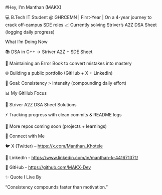  #Hey, I’m Manthan (MAKX)

💻 B.Tech IT Student @ GHRCEMN | First-Year | On a 4-year journey to crack off-campus SDE roles
📈 Currently solving Striver’s A2Z DSA Sheet (logging daily progress)

   What I’m Doing Now

📚 DSA in C++ → Striver A2Z + SDE Sheet

📝 Maintaining an Error Book to convert mistakes into mastery

🌐 Building a public portfolio (GitHub + X + LinkedIn)

🎯 Goal: Consistency > Intensity (compounding daily effort)

📊 My GitHub Focus

💫 Striver A2Z DSA Sheet Solutions

⚡ Tracking progress with clean commits & README logs

🌱 More repos coming soon (projects + learnings)

🌟 Connect with Me

🐦 X (Twitter) – https://x.com/Manthan_Khotele

💼 LinkedIn - https://www.linkedin.com/in/manthan-k-441671371/

📂 GitHub - https://github.com/MAKX-Dev

✨ Quote I Live By

“Consistency compounds faster than motivation.”


